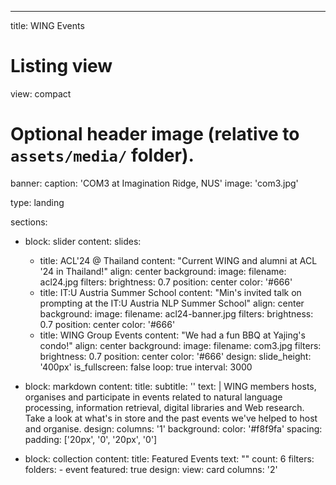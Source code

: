 ---
title: WING Events

# Listing view
view: compact

# Optional header image (relative to `assets/media/` folder).
banner:
  caption: 'COM3 at Imagination Ridge, NUS'
  image: 'com3.jpg'

type: landing

sections:
  - block: slider
    content:
      slides:
      - title: ACL'24 @ Thailand
        content: "Current WING and alumni at ACL '24 in Thailand!"
        align: center
        background:
          image:
            filename: acl24.jpg
            filters:
              brightness: 0.7
          position: center
          color: '#666'
      - title: IT:U Austria Summer School
        content: "Min's invited talk on prompting at the IT:U Austria NLP Summer School"
        align: center
        background:
          image:
            filename: acl24-banner.jpg
            filters:
              brightness: 0.7
          position: center
          color: '#666'
      - title: WING Group Events
        content: "We had a fun BBQ at Yajing's condo!"
        align: center
        background:
          image:
            filename: com3.jpg
            filters:
              brightness: 0.7
          position: center
          color: '#666'
    design:
      slide_height: '400px'
      is_fullscreen: false
      loop: true
      interval: 3000

  - block: markdown
    content:
      title:
      subtitle: ''
      text: |
        WING members hosts, organises and participate in events related to natural language processing, information retrieval, digital libraries and Web research. Take a look at what's in store and the past events we've helped to host and organise.
    design:
      columns: '1'
      background:
        color: '#f8f9fa'
      spacing:
        padding: ['20px', '0', '20px', '0']

  - block: collection
    content:
      title: Featured Events
      text: ""
      count: 6
      filters:
        folders:
          - event
        featured: true
    design:
      view: card
      columns: '2'

